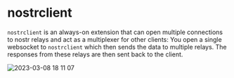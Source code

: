# nostrclient

`nostrclient` is an always-on extension that can open multiple connections to nostr relays and act as a multiplexer for other clients: You open a single websocket to `nostrclient` which then sends the data to multiple relays. The responses from these relays are then sent back to the client.



![2023-03-08 18 11 07](https://user-images.githubusercontent.com/93376500/225265727-369f0f8a-196e-41df-a0d1-98b50a0228be.jpg)
